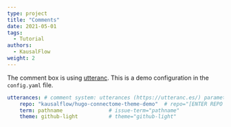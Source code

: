 ```yaml
---
type: project
title: "Comments"
date: 2021-05-01
tags:
  - Tutorial
authors:
  - KausalFlow
weight: 2
---
```


The comment box is using [utteranc](https://utteranc.es/). This is a demo configuration in the `config.yaml` file.

```yaml
utterances: # comment system: utterances (https://utteranc.es/) parameters
    repo: "kausalflow/hugo-connectome-theme-demo"  # repo="[ENTER REPO HERE]", the comments will appear as issues in this repository on github.
    term: pathname               # issue-term="pathname"
    theme: github-light          # theme="github-light"
```
